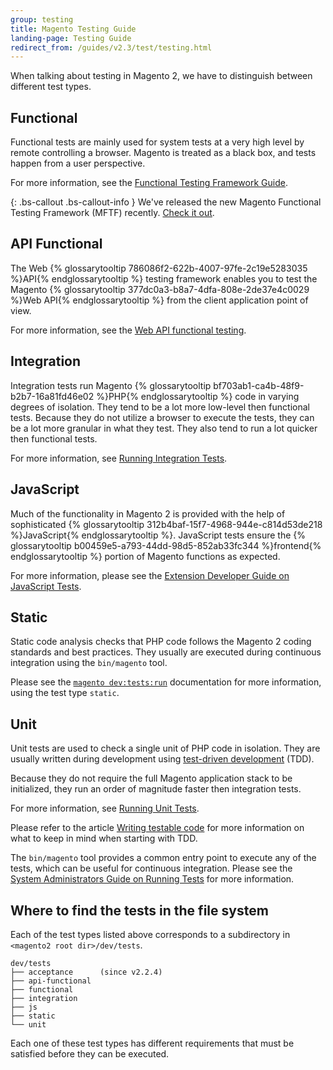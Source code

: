 ```yaml
---
group: testing
title: Magento Testing Guide
landing-page: Testing Guide
redirect_from: /guides/v2.3/test/testing.html
---
```


When talking about testing in Magento 2, we have to distinguish between different test types.

## Functional

Functional tests are mainly used for system tests at a very high level by remote controlling a browser. Magento is treated as a black box, and tests happen from a user perspective.

For more information, see the [Functional Testing Framework Guide]({{page.baseurl}}/testing/functional-testing-framework/introduction.html).

{: .bs-callout .bs-callout-info }
We've released the new Magento Functional Testing Framework (MFTF) recently. [Check it out]({{site.baseurl}}/mftf/2.2/introduction.html).

## API Functional

The Web {% glossarytooltip 786086f2-622b-4007-97fe-2c19e5283035 %}API{% endglossarytooltip %} testing framework enables you to test the Magento {% glossarytooltip 377dc0a3-b8a7-4dfa-808e-2de37e4c0029 %}Web API{% endglossarytooltip %} from the client application point of view.

For more information, see the [Web API functional testing]({{page.baseurl}}/get-started/web-api-functional-testing.html).

## Integration

Integration tests run Magento {% glossarytooltip bf703ab1-ca4b-48f9-b2b7-16a81fd46e02 %}PHP{% endglossarytooltip %} code in varying degrees of isolation. They tend to be a lot more low-level then functional tests. Because they do not utilize a browser to execute the tests, they can be a lot more granular in what they test. They also tend to run a lot quicker then functional tests.

For more information, see [Running Integration Tests]({{page.baseurl}}/testing/integration/test-execution.html).

## JavaScript

Much of the functionality in Magento 2 is provided with the help of sophisticated {% glossarytooltip 312b4baf-15f7-4968-944e-c814d53de218 %}JavaScript{% endglossarytooltip %}. JavaScript tests ensure the {% glossarytooltip b00459e5-a793-44dd-98d5-852ab33fc344 %}frontend{% endglossarytooltip %} portion of Magento functions as expected.  

For more information, please see the [Extension Developer Guide on JavaScript Tests]({{page.baseurl}}/testing/js/jsunit.html).

## Static

Static code analysis checks that PHP code follows the Magento 2 coding standards and best practices. They usually are executed during continuous integration using the `bin/magento` tool. 

Please see the [`magento dev:tests:run`]({{page.baseurl}}/configure/command-line/run-unit-tests.html) documentation for more information, using the test type `static`.

## Unit

Unit tests are used to check a single unit of PHP code in isolation. They are usually written during development using [test-driven development](https://en.wikipedia.org/wiki/Test-driven_development) (TDD).  

Because they do not require the full Magento application stack to be initialized, they run an order of magnitude faster then integration tests.  

For more information, see [Running Unit Tests]({{page.baseurl}}/testing/unit/test-run.html).

Please refer to the article [Writing testable code]({{page.baseurl}}/testing/unit/testable-code.html) for more information on what to keep in mind when starting with TDD.

The `bin/magento` tool provides a common entry point to execute any of the tests, which can be useful for continuous integration. Please see the [System Administrators Guide on Running Tests]({{page.baseurl}}/configure/command-line/run-unit-tests.html) for more information.

## Where to find the tests in the file system

Each of the test types listed above corresponds to a subdirectory in `<magento2 root dir>/dev/tests`.

```
dev/tests  
├── acceptance      (since v2.2.4)
├── api-functional  
├── functional  
├── integration  
├── js  
├── static  
└── unit  
```

Each one of these test types has different requirements that must be satisfied before they can be executed.  

